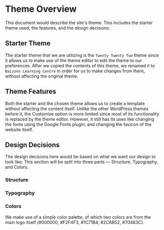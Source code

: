 # Theme Overview
This document would describe the site's theme. This includes the starter theme used, the features, and the design decisions.

## Starter Theme
The starter theme that we are utilizing is the `Twenty Twenty Two` theme since it allows us to make use of the theme editor to edit the theme to our preferences. After we copied the contents of this theme, we renamed it to `Baizonn Learning Centre` in order for us to make changes from there, without affecting the original theme.

## Theme Features
Both the starter and the chosen theme allows us to create a template without affecting the content itself. Unlike the other WordPress themes before it, the Customize option is more limited since most of its functionality is replaced by the theme editor. However, it still has its uses like changing the fonts using the Google Fonts plugin, and changing the favicon of the website itself.

## Design Decisions
The design decisions here would be based on what we want our design to look like. This section will be split into three parts — Structure, Typography, and Colors.


### Structure



### Typography



### Colors

We make use of a simple color palette, of which two colors are from the main logo itself (#000000, #F2F4F3, #1C71B4, #2CAB52, #70483C).